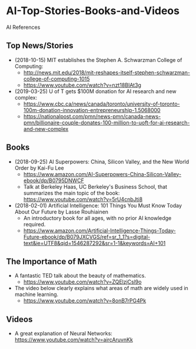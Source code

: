 # AI-Top-Stories-Books-and-Videos
AI References

## Top News/Stories
- (2018-10-15) MIT establishes the Stephen A. Schwarzman College of Computing: 
  - http://news.mit.edu/2018/mit-reshapes-itself-stephen-schwarzman-college-of-computing-1015
  - https://www.youtube.com/watch?v=nzt18BIAt3g
- (2019-03-25) U of T gets $100M donation for AI research and new complex:
  - https://www.cbc.ca/news/canada/toronto/university-of-toronto-100m-donation-innovation-entrepreneurship-1.5068000
  - https://nationalpost.com/pmn/news-pmn/canada-news-pmn/billionaire-couple-donates-100-million-to-uoft-for-ai-research-and-new-complex

## Books
- (2018-09-25) AI Superpowers: China, Silicon Valley, and the New World Order by Kai-Fu Lee
    - https://www.amazon.com/AI-Superpowers-China-Silicon-Valley-ebook/dp/B0795DNWCF 
    - Talk at Berkeley Haas, UC Berkeley's Business School, that summarizes the main topic of the book: https://www.youtube.com/watch?v=5rU4cnbJti8
- (2018-02-01) Artificial Intelligence: 101 Things You Must Know Today About Our Future by Lasse Rouhiainen
    - An introductory book for all ages, with no prior AI knowledge required. 
    - https://www.amazon.com/Artificial-Intelligence-Things-Today-Future-ebook/dp/B079JXCVGS/ref=sr_1_1?s=digital-text&ie=UTF8&qid=1546287292&sr=1-1&keywords=AI+101

## The Importance of Math 
- A fantastic TED talk about the beauty of mathematics.
    - https://www.youtube.com/watch?v=ZQElzjCsl9o
- The video below clearly explains what areas of math are widely used in machine learning.
    - https://www.youtube.com/watch?v=8onB7rPG4Pk

## Videos
- A great explanation of Neural Networks: https://www.youtube.com/watch?v=aircAruvnKk
